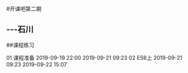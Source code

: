#开课吧第二期
## ---石川
##课程练习

01 课程准备   2019-09-19 22:00 2019-09-21 09:23
02 ES6上      2019-09-21 09:23   2019-09-22 15:07